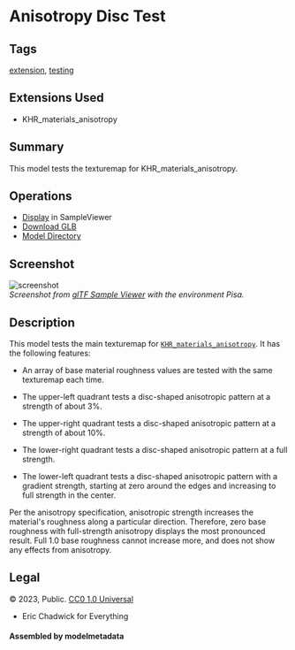 # Anisotropy Disc Test

## Tags

[extension](../../Models-extension.md), [testing](../../Models-testing.md)

## Extensions Used

* KHR_materials_anisotropy

## Summary

This model tests the texturemap for KHR_materials_anisotropy.

## Operations

* [Display](https://github.khronos.org/glTF-Sample-Viewer-Release/?model=https://raw.GithubUserContent.com/KhronosGroup/glTF-Sample-Assets/main/./Models/AnisotropyDiscTest/glTF-Binary/AnisotropyDiscTest.glb) in SampleViewer
* [Download GLB](https://raw.GithubUserContent.com/KhronosGroup/glTF-Sample-Assets/main/./Models/AnisotropyDiscTest/glTF-Binary/AnisotropyDiscTest.glb)
* [Model Directory](./)

## Screenshot

![screenshot](screenshot/screenshot_Large.jpg)
<br/>_Screenshot from [glTF Sample Viewer](https://github.khronos.org/glTF-Sample-Viewer-Release/) with the environment Pisa._

## Description

This model tests the main texturemap for [`KHR_materials_anisotropy`](https://github.com/KhronosGroup/glTF/tree/main/extensions/2.0/Khronos/KHR_materials_anisotropy).  It has the following features:

- An array of base material roughness values are tested with the same texturemap each time.

- The upper-left quadrant tests a disc-shaped anisotropic pattern at a strength of about 3%.

- The upper-right quadrant tests a disc-shaped anisotropic pattern at a strength of about 10%.

- The lower-right quadrant tests a disc-shaped anisotropic pattern at a full strength.

- The lower-left quadrant tests a disc-shaped anisotropic pattern with a gradient strength, starting at zero around the edges and increasing to full strength in the center.

Per the anisotropy specification, anisotropic strength increases the material's roughness along a particular direction.  Therefore, zero base roughness with full-strength anisotropy displays the most pronounced result.  Full 1.0 base roughness cannot increase more, and does not show any effects from anisotropy.


## Legal

&copy; 2023, Public. [CC0 1.0 Universal](https://creativecommons.org/publicdomain/zero/1.0/legalcode)

 - Eric Chadwick for Everything

#### Assembled by modelmetadata